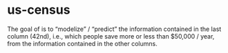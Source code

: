 # us-census
The goal of is to “modelize” / “predict” the information contained in the last column (42nd), i.e., which people save more or less than $50,000 / year, from the information contained in the other columns.
